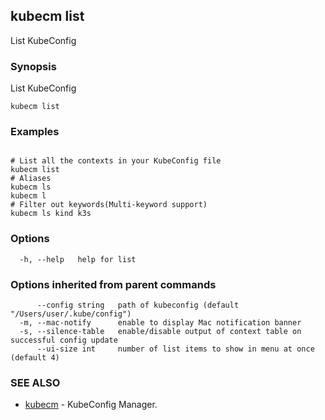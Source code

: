## kubecm list

List KubeConfig

### Synopsis

List KubeConfig

```
kubecm list
```

### Examples

```

# List all the contexts in your KubeConfig file
kubecm list
# Aliases
kubecm ls
kubecm l
# Filter out keywords(Multi-keyword support)
kubecm ls kind k3s

```

### Options

```
  -h, --help   help for list
```

### Options inherited from parent commands

```
      --config string   path of kubeconfig (default "/Users/user/.kube/config")
  -m, --mac-notify      enable to display Mac notification banner
  -s, --silence-table   enable/disable output of context table on successful config update
      --ui-size int     number of list items to show in menu at once (default 4)
```

### SEE ALSO

* [kubecm](kubecm.md)	 - KubeConfig Manager.

